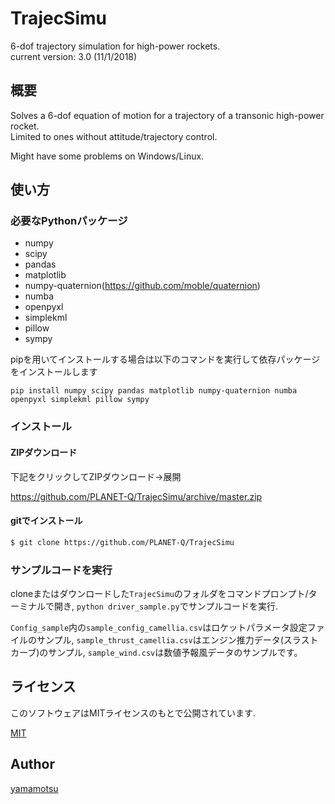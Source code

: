 # TrajecSimu

6-dof trajectory simulation for high-power rockets.  
current version: 3.0 (11/1/2018)

## 概要
Solves a 6-dof equation of motion for a trajectory of a transonic high-power rocket.  
Limited to ones without attitude/trajectory control.

Might have some problems on Windows/Linux.

## 使い方

### 必要なPythonパッケージ
- numpy
- scipy
- pandas
- matplotlib
- numpy-quaternion(https://github.com/moble/quaternion)
- numba
- openpyxl
- simplekml
- pillow
- sympy

pipを用いてインストールする場合は以下のコマンドを実行して依存パッケージをインストールします

```
pip install numpy scipy pandas matplotlib numpy-quaternion numba openpyxl simplekml pillow sympy
```

### インストール

#### ZIPダウンロード
下記をクリックしてZIPダウンロード→展開

https://github.com/PLANET-Q/TrajecSimu/archive/master.zip

#### gitでインストール
```sh
$ git clone https://github.com/PLANET-Q/TrajecSimu
```

### サンプルコードを実行
cloneまたはダウンロードした`TrajecSimu`のフォルダをコマンドプロンプト/ターミナルで開き,
`python driver_sample.py`でサンプルコードを実行.

`Config_sample`内の`sample_config_camellia.csv`はロケットパラメータ設定ファイルのサンプル,
`sample_thrust_camellia.csv`はエンジン推力データ(スラストカーブ)のサンプル,
`sample_wind.csv`は数値予報風データのサンプルです。

## ライセンス

このソフトウェアはMITライセンスのもとで公開されています.

[MIT](https://github.com/PLANET-Q/TrajecSimu/blob/master/LICENSE)

## Author

[yamamotsu](https://github.com/yamamotsu)
